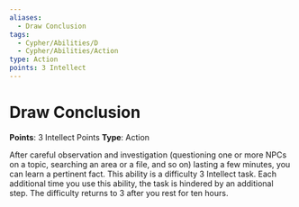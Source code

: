 ```yaml
---
aliases:
  - Draw Conclusion
tags:
  - Cypher/Abilities/D
  - Cypher/Abilities/Action
type: Action
points: 3 Intellect
---
```


# Draw Conclusion

**Points**: 3 Intellect Points
**Type**: Action

After careful observation and investigation (questioning one or more NPCs on a topic, searching an area or a file, and so on) lasting a few minutes, you can learn a pertinent fact. This ability is a difficulty 3 Intellect task. Each additional time you use this ability, the task is hindered by an additional step. The difficulty returns to 3 after you rest for ten hours.
